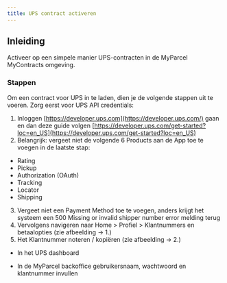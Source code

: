 ```yaml
---
title: UPS contract activeren
---
```


## Inleiding

Activeer op een simpele manier UPS-contracten in de MyParcel MyContracts omgeving.

### Stappen

Om een contract voor UPS in te laden, dien je de volgende stappen uit te voeren. Zorg eerst voor UPS API credentials:

1. Inloggen [https://developer.ups.com](https://developer.ups.com/) gaan en dan deze guide volgen [https://developer.ups.com/get-started?loc=en_US](https://developer.ups.com/get-started?loc=en_US)
2. Belangrijk: vergeet niet de volgende 6 Products aan de App toe te voegen in de laatste stap:

- Rating
- Pickup
- Authorization (OAuth)
- Tracking
- Locator
- Shipping

3. Vergeet niet een Payment Method toe te voegen, anders krijgt het systeem een 500 Missing or invalid shipper number error melding terug
4. Vervolgens navigeren naar Home > Profiel > Klantnummers en betaalopties (zie afbeelding -> 1.)
5. Het Klantnummer noteren / kopiëren (zie afbeelding -> 2.)

- In het UPS dashboard
  <MPImg src="/backoffice/ups/ups-credentials.jpg" alt="UPS credentials" />

- In de MyParcel backoffice gebruikersnaam, wachtwoord en klantnummer invullen
  <MPImg src="/backoffice/ups/ups-instellingen.jpg" alt="UPS instellingen in MyParcel backoffice" />
